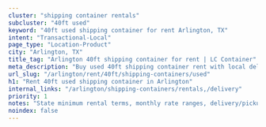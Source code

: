 ```yaml
---
cluster: "shipping container rentals"
subcluster: "40ft used"
keyword: "40ft used shipping container for rent Arlington, TX"
intent: "Transactional-Local"
page_type: "Location-Product"
city: "Arlington, TX"
title_tag: "Arlington 40ft shipping container for rent | LC Container"
meta_description: "Buy used 40ft shipping container rent with local delivery in Arlington, TX. LC Container — local Since 2003. Request a fast quote today."
url_slug: "/arlington/rent/40ft/shipping-containers/used"
h1: "Rent 40ft used shipping container in Arlington"
internal_links: "/arlington/shipping-containers/rentals,/delivery"
priority: 1
notes: "State minimum rental terms, monthly rate ranges, delivery/pickup fees, service area."
noindex: false
---
```


<!-- TODO: Add unique city/inventory copy, images, and internal links here. -->
